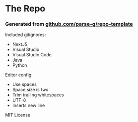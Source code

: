 # The Repo

### Generated from [github.com/parse-g/repo-template](https://github.com/parse-g/repo-template)

Included gitignores:

- NextJS
- Visual Studio
- Visual Studio Code
- Java
- Python

Editor config:

- Use spaces
- Space size is *two*
- Trim trailing whitespaces
- UTF-8
- Inserts new line

MIT License
